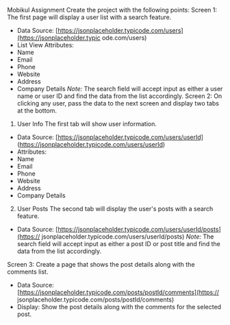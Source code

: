 Mobikul Assignment
Create the project with the following points:
Screen 1: The first page will display a user list with a search feature.
- Data Source:
[https://jsonplaceholder.typicode.com/users](https://jsonplaceholder.typic
ode.com/users)
- List View Attributes:
- Name
- Email
- Phone
- Website
- Address
- Company Details
*Note:* The search field will accept input as either a user name or user ID
and find the data from the list accordingly.
Screen 2: On clicking any user, pass the data to the next screen and
display two tabs at the bottom.
1. User Info
The first tab will show user information.
- Data Source: [https://jsonplaceholder.typicode.com/users/userId]
(https://jsonplaceholder.typicode.com/users/userId)
- Attributes:
- Name
- Email
- Phone
- Website
- Address
- Company Details
2. User Posts
The second tab will display the user's posts with a search feature.
- Data Source:
[https://jsonplaceholder.typicode.com/users/userId/posts](https://
jsonplaceholder.typicode.com/users/userId/posts)
*Note:* The search field will accept input as either a post ID or post title
and find the data from the list accordingly.

Screen 3: Create a page that shows the post details along with the
comments list.
- Data Source:
[https://jsonplaceholder.typicode.com/posts/postId/comments](https://
jsonplaceholder.typicode.com/posts/postId/comments)
- Display: Show the post details along with the comments for the selected
post.
